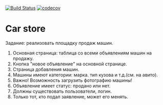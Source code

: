 [![Build Status](https://travis-ci.org/vermucht/car_store.svg?branch=master)](https://travis-ci.org/vermucht/todo_list)
[![codecov](https://codecov.io/gh/vermucht/car_store/branch/master/graph/badge.svg)](https://codecov.io/gh/vermucht/todo_list)
# Car store

Задание: реализовать площадку продаж машин.
1. Основная страница: таблица со всеми объявлениям машин на продажу.
1. Кнопка "новое объявление" на основной странице. 
1. Страница добавления машин.
1. Машины имеют категории: марка. тип кузова и т.д.(см. на авито).
1. Важно! Возможность загрузить фотографию машины!
1. Объявление имеет статус: продано или нет.
1. Должны существовать пользователи, логин. 
1. Только тот, кто подал заявление, может его менять.